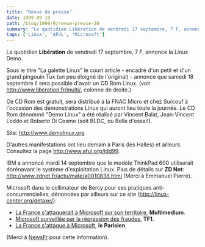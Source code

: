 ```yaml
---
title: "Revue de presse"
date: 1999-09-18
path: /blog/1999/9/revue-presse-20
summary: "Le quotidien Libération de vendredi 17 septembre, 7 F, annonce la Linux Demo."
tags: ['Linux', 'AFUL', 'Microsoft']
---
```


<P>Le quotidien <B>Libération</B> de vendredi 17 septembre, 7 F, annonce la
Linux Demo.</P>

<P>Sous le titre "La galette Linux" le court article - encadré d'un petit
et d'un grand pingouin Tux (un peu éloigné de l'original) - annonce que
samedi 18 septembre il sera possible d'avoir un CD Rom Linux.
(voir <A HREF="http://www.liberation.fr/multi/">http://www.liberation.fr/multi/</A>, colonne de droite.)</P>

<P>Ce CD Rom est gratuit, sera distribué à la FNAC Micro et chez Surcouf à
l'occasion des démonstrations Linux qui auront lieu toute la journée.
Le CD Rom dénommé "Demo Linux" a été réalisé par Vincent Balat,
Jean-Vincent Loddo et Roberto Di Cosmo (soit BLDC, ou Belle d'essai!).</P>

<P>Site: <A HREF="http://www.demolinux.org">http://www.demolinux.org</A></P>

<P>D'autres manifestations ont lieu demain à Paris (les Halles) et
ailleurs. Consultez la page <A HREF="http://www.aful.org/ldd99">http://www.aful.org/ldd99</A>.</P>

<P>IBM a annoncé mardi 14 septembre que le modèle ThinkPad 600
utiliserait dorénavant le système d'exploitation Linux.  Plus de détails
sur <B>ZD Net</B>: <A HREF="http://www.zdnet.fr/actu/mate/a0010838.html">http://www.zdnet.fr/actu/mate/a0010838.html</A>
(Merci à Emmanuel Pierre).</P>

<P>Microsoft dans le collimateur de Bercy pour ses pratiques
anti-concurrencielles, dénoncées par ailleurs sur ce site (<A HREF="http://linux-center.org/detaxe/">http://linux-center.org/detaxe/</A>):</P>

<UL>

<LI><A HREF="http://www.mmedium.com/cgi-bin/nouvelles.cgi?Id=2622"> La France s'attaquerait à Microsoft sur son territoire</A>, <B>Multimedium</B>.
<LI><A HREF="http://infos.tf1.fr/actu/infos/aujourdhui/economie/microsoft.htm">Microsoft surveillée par la répression des fraudes</A>, <B>TF1</B>.
<LI><A HREF="http://www.leparisien.fr/jdj/Fri/DIV/870665.htm">La France
s'attaque à Microsoft</A>, <B>le Parisien</B>.
</UL>

<P>(Merci à <A HREF="http://newsfr.com/">NewsFr</A> pour cette information).</P>


